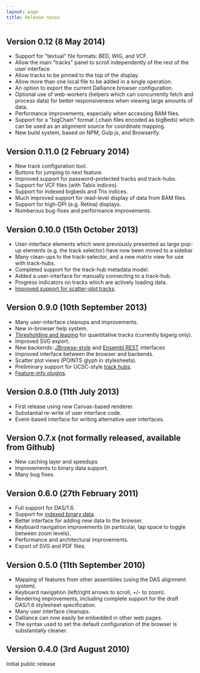 ```yaml
---
layout: page
title: Release notes
---
```


Version 0.12 (8 May 2014)
-------------

 * Support for "textual" file formats: BED, WIG, and VCF.
 * Allow the main "tracks" panel to scroll independently of the rest of
   the user interface.
 * Allow tracks to be pinned to the top of the display.
 * Allow more than one local file to be added in a single operation.
 * An option to export the current Dalliance browser configuration.
 * Optional use of web-workers (helpers which can concurrently
    fetch and process data) for better responsiveness when viewing
    large amounts of data.
 * Performance improvements, especially when accessing BAM files.
 * Support for a "bigChain" format (.chain files encoded as bigBeds) which
    can be used as an alignment source for coordinate mapping.
 * New build system, based on NPM, Gulp.js, and Browserify.

Version 0.11.0 (2 February 2014)
-------------

 * New track configuration tool.
 * Buttons for jumping to next feature.
 * Improved support for password-protected tracks and track-hubs.
 * Support for VCF files (with Tabix indices).
 * Support for indexed bigbeds and Trix indices.
 * Much improved support for read-level display of data from BAM files.
 * Support for high-DPI (e.g. Retina) displays.
 * Numberous bug-fixes and performance improvements.

Version 0.10.0 (15th October 2013)
-------------

 * User-interface elements which were previously presented as large
   pop-up elements (e.g. the track selector) have now been moved to a sidebar
 * Many clean-ups to the track-selector, and a new matrix view for use
   with track-hubs.
 * Completed support for the track-hub metadata model.
 * Added a user-interface for manually connecting to a track-hub.
 * Progress indicators on tracks which are actively loading data.
 * [Improved support for scatter-plot tracks](/stylesheets.html#scatter).

Version 0.9.0 (10th September 2013)
-------------

 * Many user-interface cleanups and improvements.
 * New in-browser help system.
 * [Thresholding and leaping](/config.html#quantLeapThreshold) for quantitative tracks (currently bigwig only).
 * Improved SVG export.
 * New backends: [JBrowse-style](/config.html#jbrowse-rest) and [Ensembl REST](/config.html#ensembl-rest) interfaces
 * Improved interface between the browser and backends.
 * Scatter plot views (POINTS glyph in stylesheets).
 * Preliminary support for UCSC-style [track hubs](/config.html#hub).
 * [Feature-info plugins](/plugins.html#feature-info).

Version 0.8.0 (11th July 2013)
-------------

 * First release using new Canvas-based renderer.
 * Substantial re-write of user interface code.
 * Event-based interface for writing alternative user interfaces.

Version 0.7.x (not formally released, available from Github)
-------------

 * New caching layer and speedups
 * Improvements to binary data support.
 * Many bug fixes.

Version 0.6.0 (27th February 2011)
-------------

 * Full support for DAS/1.6.
 * Support for [indexed binary data](/bin.html).
 * Better interface for adding new data to the browser.
 * Keyboard navigation improvements (in particular, tap space to toggle between zoom levels).
 * Performance and architectural improvements.
 * Export of SVG and PDF files.

Version 0.5.0 (11th September 2010)
-------------

 * Mapping of features from other assemblies (using the DAS alignment system).
 * Keyboard navigation (left/right arrows to scroll, +/- to zoom).
 * Rendering improvements, including complete support for the draft DAS/1.6 stylesheet specification.
 * Many user interface cleanups.
 * Dalliance can now easily be embedded in other web pages.
 * The syntax used to set the default configuration of the browser is substantially cleaner.

Version 0.4.0 (3rd August 2010)
-------------

Initial public release
